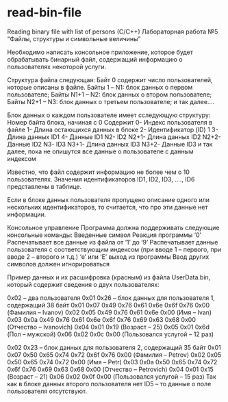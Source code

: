 # read-bin-file
Reading binary file with list of persons (C/C++)
Лабораторная работа №5
“Файлы, структуры и символьные величины”

Необходимо написать консольное приложение, которое будет обрабатывать бинарный файл, содержащий информацию о пользователях некоторой услуги. 

Структура файла следующая:
Байт 0 содержит число пользователей, которые описаны в файле.
Байты 1 – N1: блок данных о первом пользователе;
Байты N1+1 – N2: блок данных о втором пользователе;
Байты N2+1 – N3: блок данных о третьем пользователе;
и так далее....

Блок данных о каждом пользователе имеет cследующую структуру:
Номер байта блока, начиная с 0
Содержит
0- Индекс пользователя в файле
1- Длина остающихся данных в блоке
2- Идентификатор (ID) 1 
3- Длина данных ID1
4- Данные ID1
N2- ID2
N2+1- Длина данных ID2
N2+2- Данные ID2
N3- ID3
N3+1- Длина данных ID3
N3+2- Данные ID3
и так далее, пока не опишутся все данные о пользователе с данным индексом

Известно, что файл содержит информацию не более чем о 10 пользователях.
Значения идентификаторов ID1, ID2, ID3, ...., ID6 представлены в таблице.

Если в блоке данных пользователя пропущено описание одного или нескольких идентификаторов, то считается, что про эти данные нет информации. 

Консольное управление
Программа должна поддерживать следующие консольные команды:
Введенные символ
Реакция программы
‘0’
Распечатывает все данные из файла
от ‘1’ до ‘9’ 
Распечатывает данные пользователя с соответствующим индексом (при вводе 1 – первого, при вводе 2 – второго и т.д.)
‘e’ или ‘E’
выход из программы
Ввод других символов должен игнорироваться

Пример данных и их расшифровка (красным) из файла UserData.bin, который содержит сведения о двух пользователях:

0x02 – два пользователя
0x01 0x26 – блок данных для пользователя 1, содержащий 38 байт
0x01 0x07 0x49 0x76 0x61 0x6e 0x6f 0x76 0x00  (Фамилия – Ivanov)
0x02 0x05 0x49 0x76 0x61 0x6e 0x00 (Имя – Ivan)
0x03 0x0a 0x49 0x76 0x61 0x6e 0x6f 0x76 0x69 0x63 0x68 0x00 (Отчество – Ivanovich)
0x04 0x01 0x19 (Возраст – 25)
0x05 0x01 0x6d  (Пол – мужской)
0x06 0x02 0x0c 0x00 (Пользовался услугой – 12 раз)

0x02 0x23 – блок данных для пользователя 2, содержащий 35 байт
0x01 0x07 0x50 0x65 0x74 0x72 0x6f 0x76 0x00 (Фамилия – Petrov) 
0x02 0x05 0x50 0x65 0x74 0x72 0x00 (Имя – Petr)
0x03 0x0a 0x50 0x65 0x74 0x72 0x6f 0x76 0x69 0x63 0x68 0x00 (Отчество – Petrovich)
0x04 0x01 0x15 (Возраст – 21) 
0x06 0x02 0x0f 0x00 (Пользовался услугой – 15 раз)
Так как в блоке данных второго пользователя нет ID5 – то данные о поле пользователя отсутствуют.

